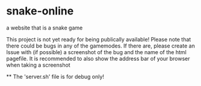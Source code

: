 # snake-online
a website that is a snake game

This project is not yet ready for being publically available!
Please note that there could be bugs in any of the gamemodes. If there are, please create an Issue with (if possible) a screenshot of the bug and the name of the html pagefile. It is recommended to also show the address bar of your browser when taking a screenshot

** The 'server.sh' file is for debug only!